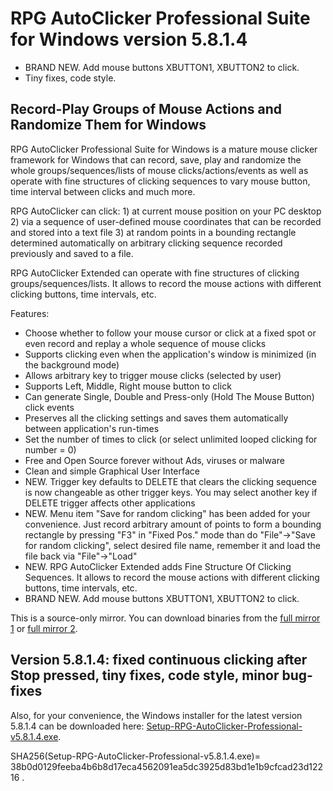 # RPG AutoClicker Professional Suite for Windows version 5.8.1.4

* BRAND NEW. Add mouse buttons XBUTTON1, XBUTTON2 to click.
* Tiny fixes, code style.

## Record-Play Groups of Mouse Actions and Randomize Them for Windows

RPG AutoClicker Professional Suite for Windows is a mature mouse clicker framework for Windows that can record, save, play and randomize the whole groups/sequences/lists of mouse clicks/actions/events as well as operate with fine structures of clicking sequences to vary mouse button, time interval between clicks and much more.

RPG AutoClicker can click: 1) at current mouse position on your PC desktop 2) via a sequence of user-defined mouse coordinates that can be recorded and stored into a text file 3) at random points in a bounding rectangle determined automatically on arbitrary clicking sequence recorded previously and saved to a file.

RPG AutoClicker Extended can operate with fine structures of clicking groups/sequences/lists. It allows to record the mouse actions with different clicking buttons, time intervals, etc.

Features:
* Choose whether to follow your mouse cursor or click at a fixed spot or even record and replay a whole sequence of mouse clicks
* Supports clicking even when the application's window is minimized (in the background mode)
* Allows arbitrary key to trigger mouse clicks (selected by user)
* Supports Left, Middle, Right mouse button to click
* Can generate Single, Double and Press-only (Hold The Mouse Button) click events
* Preserves all the clicking settings and saves them automatically between application's run-times
* Set the number of times to click (or select unlimited looped clicking for number = 0)
* Free and Open Source forever without Ads, viruses or malware
* Clean and simple Graphical User Interface
* NEW. Trigger key defaults to DELETE that clears the clicking sequence is now changeable as other trigger keys. You may select another key if DELETE trigger affects other applications
* NEW. Menu item "Save for random clicking" has been added for your convenience. Just record arbitrary amount of points to form a bounding rectangle by pressing "F3" in "Fixed Pos." mode than do "File"->"Save for random clicking", select desired file name, remember it and load the file back via "File"->"Load"
* NEW. RPG AutoClicker Extended adds Fine Structure Of Clicking Sequences. It allows to record the mouse actions with different clicking buttons, time intervals, etc.
* BRAND NEW. Add mouse buttons XBUTTON1, XBUTTON2 to click.

This is a source-only mirror. You can download binaries from the [full mirror 1](https://sourceforge.net/projects/autoclicker-professional/) or [full mirror 2](https://gitlab.com/federicadomani/rpg-autoclicker-professional-suite-for-windows).

## Version 5.8.1.4: fixed continuous clicking after Stop pressed, tiny fixes, code style, minor bug-fixes

Also, for your convenience, the Windows installer for the latest version 5.8.1.4 can be downloaded here: [Setup-RPG-AutoClicker-Professional-v5.8.1.4.exe](https://gitlab.com/federicadomani/rpg-autoclicker-professional-suite-for-windows/-/raw/master/Installer/Setup-RPG-AutoClicker-Professional-v5.8.1.4.exe?inline=false).

SHA256(Setup-RPG-AutoClicker-Professional-v5.8.1.4.exe)= 38b0d0129feeba4b6b8d17eca4562091ea5dc3925d83bd1e1b9cfcad23d12216
.
